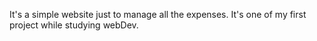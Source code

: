 It's a simple website just to manage all the expenses. It's one of my first project while studying webDev.
 